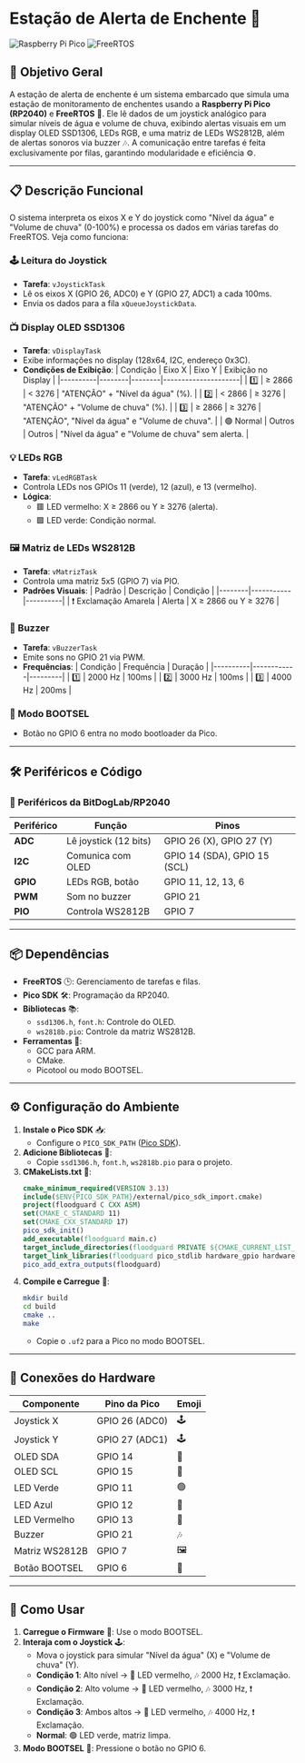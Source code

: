 # Estação de Alerta de Enchente 🚨

![Raspberry Pi Pico](https://img.shields.io/badge/Raspberry%20Pi-Pico-blue) ![FreeRTOS](https://img.shields.io/badge/FreeRTOS-v10.4.3-green)

## 🎯 Objetivo Geral
A estação de alerta de enchente é um sistema embarcado que simula uma estação de monitoramento de enchentes usando a **Raspberry Pi Pico (RP2040)** e **FreeRTOS** 🌟. Ele lê dados de um joystick analógico para simular níveis de água e volume de chuva, exibindo alertas visuais em um display OLED SSD1306, LEDs RGB, e uma matriz de LEDs WS2812B, além de alertas sonoros via buzzer 🎶. A comunicação entre tarefas é feita exclusivamente por filas, garantindo modularidade e eficiência ⚙️.

---

## 📋 Descrição Funcional
O sistema interpreta os eixos X e Y do joystick como "Nível da água" e "Volume de chuva" (0-100%) e processa os dados em várias tarefas do FreeRTOS. Veja como funciona:

### 🕹️ Leitura do Joystick
- **Tarefa**: `vJoystickTask`
- Lê os eixos X (GPIO 26, ADC0) e Y (GPIO 27, ADC1) a cada 100ms.
- Envia os dados para a fila `xQueueJoystickData`.

### 📺 Display OLED SSD1306
- **Tarefa**: `vDisplayTask`
- Exibe informações no display (128x64, I2C, endereço 0x3C).
- **Condições de Exibição**:
  | Condição | Eixo X | Eixo Y | Exibição no Display |
  |----------|--------|--------|---------------------|
  | 1️⃣ | ≥ 2866 | < 3276 | "ATENÇÃO" + "Nível da água" (%). |
  | 2️⃣ | < 2866 | ≥ 3276 | "ATENÇÃO" + "Volume de chuva" (%). |
  | 3️⃣ | ≥ 2866 | ≥ 3276 | "ATENÇÃO", "Nível da água" e "Volume de chuva". |
  | 🟢 Normal | Outros | Outros | "Nível da água" e "Volume de chuva" sem alerta. |

### 💡 LEDs RGB
- **Tarefa**: `vLedRGBTask`
- Controla LEDs nos GPIOs 11 (verde), 12 (azul), e 13 (vermelho).
- **Lógica**:
  - 🟥 LED vermelho: X ≥ 2866 ou Y ≥ 3276 (alerta).
  - 🟩 LED verde: Condição normal.

### 🖼️ Matriz de LEDs WS2812B
- **Tarefa**: `vMatrizTask`
- Controla uma matriz 5x5 (GPIO 7) via PIO.
- **Padrões Visuais**:
  | Padrão | Descrição | Condição |
  |--------|-----------|----------|
  | ❗ Exclamação Amarela | Alerta | X ≥ 2866 ou Y ≥ 3276 |

### 🎵 Buzzer
- **Tarefa**: `vBuzzerTask`
- Emite sons no GPIO 21 via PWM.
- **Frequências**:
  | Condição | Frequência | Duração |
  |----------|------------|---------|
  | 1️⃣ | 2000 Hz | 100ms |
  | 2️⃣ | 3000 Hz | 100ms |
  | 3️⃣ | 4000 Hz | 200ms |

### 🔄 Modo BOOTSEL
- Botão no GPIO 6 entra no modo bootloader da Pico.

---

## 🛠️ Periféricos e Código
### 🔌 Periféricos da BitDogLab/RP2040
| Periférico | Função | Pinos |
|------------|--------|-------|
| **ADC** | Lê joystick (12 bits) | GPIO 26 (X), GPIO 27 (Y) |
| **I2C** | Comunica com OLED | GPIO 14 (SDA), GPIO 15 (SCL) |
| **GPIO** | LEDs RGB, botão | GPIO 11, 12, 13, 6 |
| **PWM** | Som no buzzer | GPIO 21 |
| **PIO** | Controla WS2812B | GPIO 7 |

---

## 📦 Dependências
- **FreeRTOS** 🕒: Gerenciamento de tarefas e filas.
- **Pico SDK** 🛠️: Programação da RP2040.
- **Bibliotecas** 📚:
  - `ssd1306.h`, `font.h`: Controle do OLED.
  - `ws2818b.pio`: Controle da matriz WS2812B.
- **Ferramentas** 🔧:
  - GCC para ARM.
  - CMake.
  - Picotool ou modo BOOTSEL.

---

## ⚙️ Configuração do Ambiente
1. **Instale o Pico SDK** 📥:
   - Configure o `PICO_SDK_PATH` ([Pico SDK](https://github.com/raspberrypi/pico-sdk)).
2. **Adicione Bibliotecas** 📂:
   - Copie `ssd1306.h`, `font.h`, `ws2818b.pio` para o projeto.
3. **CMakeLists.txt** 📝:
   ```cmake
   cmake_minimum_required(VERSION 3.13)
   include($ENV{PICO_SDK_PATH}/external/pico_sdk_import.cmake)
   project(floodguard C CXX ASM)
   set(CMAKE_C_STANDARD 11)
   set(CMAKE_CXX_STANDARD 17)
   pico_sdk_init()
   add_executable(floodguard main.c)
   target_include_directories(floodguard PRIVATE ${CMAKE_CURRENT_LIST_DIR})
   target_link_libraries(floodguard pico_stdlib hardware_gpio hardware_adc hardware_i2c hardware_pwm hardware_pio hardware_clocks freertos)
   pico_add_extra_outputs(floodguard)
   ```
4. **Compile e Carregue** 🚀:
   ```bash
   mkdir build
   cd build
   cmake ..
   make
   ```
   - Copie o `.uf2` para a Pico no modo BOOTSEL.

---

## 🔗 Conexões do Hardware
| Componente            | Pino da Pico       | Emoji |
|-----------------------|--------------------|-------|
| Joystick X            | GPIO 26 (ADC0)     | 🕹️ |
| Joystick Y            | GPIO 27 (ADC1)     | 🕹️ |
| OLED SDA              | GPIO 14            | 📡 |
| OLED SCL              | GPIO 15            | 📡 |
| LED Verde             | GPIO 11            | 🟢 |
| LED Azul              | GPIO 12            | 🔵 |
| LED Vermelho          | GPIO 13            | 🔴 |
| Buzzer                | GPIO 21            | 🎶 |
| Matriz WS2812B        | GPIO 7             | 🖼️ |
| Botão BOOTSEL         | GPIO 6             | 🔄 |

---

## 🚀 Como Usar
1. **Carregue o Firmware** 💾: Use o modo BOOTSEL.
2. **Interaja com o Joystick** 🕹️:
   - Mova o joystick para simular "Nível da água" (X) e "Volume de chuva" (Y).
   - **Condição 1**: Alto nível → 🔴 LED vermelho, 🎶 2000 Hz, ❗ Exclamação.
   - **Condição 2**: Alto volume → 🔴 LED vermelho, 🎶 3000 Hz, ❗ Exclamação.
   - **Condição 3**: Ambos altos → 🔴 LED vermelho, 🎶 4000 Hz, ❗ Exclamação.
   - **Normal**: 🟢 LED verde, matriz limpa.
3. **Modo BOOTSEL** 🔄: Pressione o botão no GPIO 6.
